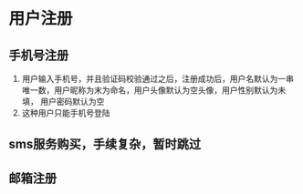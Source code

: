 # 用户注册
## 手机号注册
1. 用户输入手机号，并且验证码校验通过之后，注册成功后，用户名默认为一串唯一数，用户昵称为末为命名，用户头像默认为空头像，用户性别默认为未填， 用户密码默认为空
2. 这种用户只能手机号登陆
## sms服务购买，手续复杂，暂时跳过

## 邮箱注册
